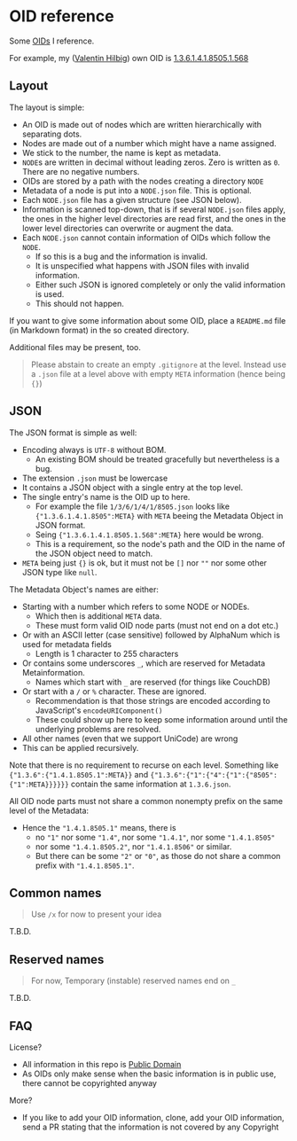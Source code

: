 # OID reference

Some [OIDs](https://en.wikipedia.org/wiki/Object_identifier) I reference.

For example, my ([Valentin Hilbig](https://github.com/hilbix/))
own OID is [1.3.6.1.4.1.8505.1.568](1/3/6/1/4/1/8505/1/568/)


## Layout

The layout is simple:

- An OID is made out of nodes which are written hierarchically with separating dots.
- Nodes are made out of a number which might have a name assigned.
- We stick to the number, the name is kept as metadata.
- `NODE`s are written in decimal without leading zeros.  Zero is written as `0`.  There are no negative numbers.
- OIDs are stored by a path with the nodes creating a directory `NODE`
- Metadata of a node is put into a `NODE.json` file.  This is optional.
- Each `NODE.json` file has a given structure (see JSON below).
- Information is scanned top-down, that is if several `NODE.json` files apply,
  the ones in the higher level directories are read first,
  and the ones in the lower level directories can overwrite or augment the data.
- Each `NODE.json` cannot contain information of OIDs which follow the `NODE`.
  - If so this is a bug and the information is invalid.
  - It is unspecified what happens with JSON files with invalid information.
  - Either such JSON is ignored completely or only the valid information is used.
  - This should not happen.

If you want to give some information about some OID, place a `README.md` file
(in Markdown format) in the so created directory.

Additional files may be present, too.

> Please abstain to create an empty `.gitignore` at the level.
> Instead use a `.json` file at a level above with empty `META` information (hence being `{}`)


## JSON

The JSON format is simple as well:

- Encoding always is `UTF-8` without BOM.
  - An existing BOM should be treated gracefully but nevertheless is a bug.
- The extension `.json` must be lowercase
- It contains a JSON object with a single entry at the top level.
- The single entry's name is the OID up to here.
  - For example the file `1/3/6/1/4/1/8505.json` looks like `{"1.3.6.1.4.1.8505":META}`
    with `META` beeing the Metadata Object in JSON format.
  - Seing `{"1.3.6.1.4.1.8505.1.568":META}` here would be wrong.
  - This is a requirement, so the node's path and the OID in the name of the JSON object need to match.
- `META` being just `{}` is ok, but it must not be `[]` nor `""` nor some other JSON type like `null`.

The Metadata Object's names are either:

- Starting with a number which refers to some NODE or NODEs.
  - Which then is additional `META` data.
  - These must form valid OID node parts (must not end on a dot etc.)
- Or with an ASCII letter (case sensitive) followed by AlphaNum which is used for metadata fields
  - Length is 1 character to 255 characters
- Or contains some underscores `_`, which are reserved for Metadata Metainformation.
  - Names which start with `_` are reserved (for things like CouchDB)
- Or start with a `/` or `%` character.  These are ignored.
  - Recommendation is that those strings are encoded according to JavaScript's `encodeURIComponent()`
  - These could show up here to keep some information around until the underlying problems are resolved.
- All other names (even that we support UniCode) are wrong
- This can be applied recursively.

Note that there is no requirement to recurse on each level.  Something like `{"1.3.6":{"1.4.1.8505.1":META}}` and
`{"1.3.6":{"1":{"4":{"1":{"8505":{"1":META}}}}}}` contain the same information at `1.3.6.json`.

All OID node parts must not share a common nonempty prefix on the same level of the Metadata:

- Hence the `"1.4.1.8505.1"` means, there is
  - no `"1"` nor some `"1.4"`, nor some `"1.4.1"`, nor some `"1.4.1.8505"`
  - nor some `"1.4.1.8505.2"`, nor `"1.4.1.8506"` or similar.
  - But there can be some `"2"` or `"0"`, as those do not share a common prefix with `"1.4.1.8505.1"`.

## Common names

> Use `/x` for now to present your idea

T.B.D.

## Reserved names

> For now, Temporary (instable) reserved names end on `_`

T.B.D.

## FAQ

License?

- All information in this repo is [Public Domain](https://creativecommons.org/publicdomain/zero/1.0/)
- As OIDs only make sense when the basic information is in public use, there cannot be copyrighted anyway

More?

- If you like to add your OID information, clone, add your OID information,
  send a PR stating that the information is not covered by any Copyright
